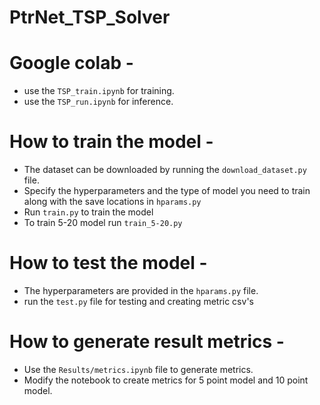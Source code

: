# PtrNet_TSP_Solver

# Google colab - 
* use the `TSP_train.ipynb` for training.
* use the `TSP_run.ipynb` for inference.

# How to train the model -
* The dataset can be downloaded by running the `download_dataset.py` file.
* Specify the hyperparameters and the type of model you need to train along with the save locations in `hparams.py`
* Run `train.py` to train the model
* To train 5-20 model run `train_5-20.py`

# How to test the model - 
* The hyperparameters are provided in the `hparams.py` file.
* run the `test.py` file for testing and creating metric csv's

# How to generate result metrics - 
* Use the `Results/metrics.ipynb` file to generate metrics.
* Modify the notebook to create metrics for 5 point model and 10 point model.
